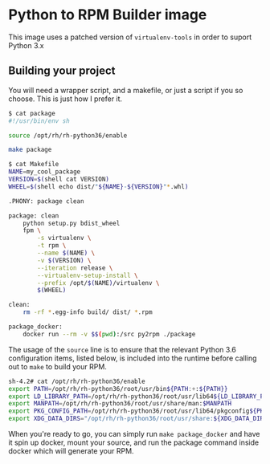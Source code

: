 # Python to RPM Builder image

This image uses a patched version of `virtualenv-tools` in order to suport Python 3.x

## Building your project

You will need a wrapper script, and a makefile, or just a script if you so choose. This is just how I prefer it.

```sh
$ cat package
#!/usr/bin/env sh

source /opt/rh/rh-python36/enable

make package
```

```sh
$ cat Makefile
NAME=my_cool_package
VERSION=$(shell cat VERSION)
WHEEL=$(shell echo dist/"${NAME}-${VERSION}"*.whl)

.PHONY: package clean

package: clean
    python setup.py bdist_wheel
    fpm \
        -s virtualenv \
        -t rpm \
        --name $(NAME) \
        -v $(VERSION) \
        --iteration release \
        --virtualenv-setup-install \
        --prefix /opt/$(NAME)/virtualenv \
        $(WHEEL)

clean:
    rm -rf *.egg-info build/ dist/ *.rpm

package_docker:
    docker run --rm -v $$(pwd):/src py2rpm ./package
```

The usage of the `source` line is to ensure that the relevant Python 3.6 configuration items, listed below, is included into the runtime before calling out to `make` to build your RPM.

```sh
sh-4.2# cat /opt/rh/rh-python36/enable
export PATH=/opt/rh/rh-python36/root/usr/bin${PATH:+:${PATH}}
export LD_LIBRARY_PATH=/opt/rh/rh-python36/root/usr/lib64${LD_LIBRARY_PATH:+:${LD_LIBRARY_PATH}}
export MANPATH=/opt/rh/rh-python36/root/usr/share/man:$MANPATH
export PKG_CONFIG_PATH=/opt/rh/rh-python36/root/usr/lib64/pkgconfig${PKG_CONFIG_PATH:+:${PKG_CONFIG_PATH}}
export XDG_DATA_DIRS="/opt/rh/rh-python36/root/usr/share:${XDG_DATA_DIRS:-/usr/local/share:/usr/share}"
```

When you're ready to go, you can simply run `make package_docker` and have it spin up docker, mount your source, and run the package command inside docker which will generate your RPM.

